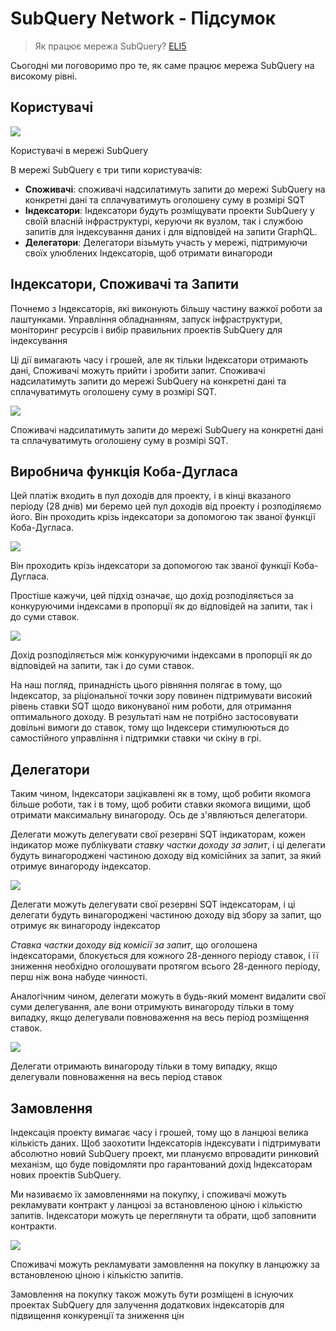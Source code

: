 # SubQuery Network - Підсумок

> Як працює мережа SubQuery? [ELI5](https://www.dictionary.com/e/slang/eli5/#:~:text=ELI5%20stands%20for%20the%20phrase,naive%20understanding%20of%20the%20issue.)

Сьогодні ми поговоримо про те, як саме працює мережа SubQuery на високому рівні.

## Користувачі


![](https://miro.medium.com/max/1400/1*9993cakplwupZC5tbUv3vA.png)

Користувачі в мережі SubQuery

В мережі SubQuery є три типи користувачів:

-   **Споживачі**: споживачі надсилатимуть запити до мережі SubQuery на конкретні дані та сплачуватимуть оголошену суму в розмірі SQT
-   **Індексатори**: Індексатори будуть розміщувати проекти SubQuery у своїй власній інфраструктурі, керуючи як вузлом, так і службою запитів для індексування даних і для відповідей на запити GraphQL.
-   **Делегатори**: Делегатори візьмуть участь у мережі, підтримуючи своїх улюблених Індексаторів, щоб отримати винагороди

## Індексатори, Споживачі та Запити

Почнемо з Індексаторів, які виконують більшу частину важкої роботи за лаштунками. Управління обладнанням, запуск інфраструктури, моніторинг ресурсів і вибір правильних проектів SubQuery для індексування

Ці дії вимагають часу і грошей, але як тільки Індексатори отримають дані, Споживачі можуть прийти і зробити запит. Споживачі надсилатимуть запити до мережі SubQuery на конкретні дані та сплачуватимуть оголошену суму в розмірі SQT.

![](https://miro.medium.com/max/1400/1*dKLkzSc2uXYaPW_IXUxstQ.png)

Споживачі надсилатимуть запити до мережі SubQuery на конкретні дані та сплачуватимуть оголошену суму в розмірі SQT.

## Виробнича функція Коба-Дугласа

Цей платіж входить в пул доходів для проекту, і в кінці вказаного періоду (28 днів) ми беремо цей пул доходів від проекту і розподіляємо його. Він проходить крізь індексатори за допомогою так званої функції Коба-Дугласа.

![](https://miro.medium.com/max/1400/1*E-W7o7cWoclxHb8rXAMdpA.png)

Він проходить крізь індексатори за допомогою так званої функції Коба-Дугласа.

Простіше кажучи, цей підхід означає, що дохід розподіляється за конкуруючими індексами в пропорції як до відповідей на запити, так і до суми ставок.

![](https://miro.medium.com/max/1400/1*VhDu2BGDxd3ob7z9XkoOXA.png)

Дохід розподіляється між конкуруючими індексами в пропорції як до відповідей на запити, так і до суми ставок.

На наш погляд, принадність цього рівняння полягає в тому, що Індексатор, за ріціональної точки зору повинен підтримувати високий рівень ставки SQT щодо виконуваної ним роботи, для отримання оптимального доходу. В результаті нам не потрібно застосовувати довільні вимоги до ставок, тому що Індексери стимулюються до самостійного управління і підтримки ставки чи скіну в грі.

## Делегатори

Таким чином, Індексатори зацікавлені як в тому, щоб робити якомога більше роботи, так і в тому, щоб робити ставки якомога вищими, щоб отримати максимальну винагороду. Ось де з'являються делегатори.

Делегати можуть делегувати свої резервні SQT індикаторам, кожен індикатор може публікувати _ставку частки доходу за запит_, і ці делегати будуть винагороджені частиною доходу від комісійних за запит, за який отримує винагороду індексатор.

![](https://miro.medium.com/max/1400/1*YoN7PV7h3a2nAFN-ODqILg.png)

Делегати можуть делегувати свої резервні SQT індексаторам, і ці делегати будуть винагороджені частиною доходу від збору за запит, що отримує як винагороду індексатор

_Ставка частки доходу від комісії за запит_, що оголошена індексаторами, блокується для кожного 28-денного періоду ставок, і її зниження необхідно оголошувати протягом всього 28-денного періоду, перш ніж вона набуде чинності.

Аналогічним чином, делегати можуть в будь-який момент видалити свої суми делегування, але вони отримують винагороду тільки в тому випадку, якщо делегували повноваження на весь період розміщення ставок.

![](https://miro.medium.com/max/1400/0*we0k4A07pbj86COZ)

Делегати отримають винагороду тільки в тому випадку, якщо делегували повноваження на весь період ставок

## Замовлення

Індексація проекту вимагає часу і грошей, тому що в ланцюзі велика кількість даних. Щоб заохотити Індексаторів індексувати і підтримувати абсолютно новий SubQuery проект, ми плануємо впровадити ринковий механізм, що буде повідомляти про гарантований дохід Індексаторам нових проектів SubQuery.

Ми називаємо їх замовленнями на покупку, і споживачі можуть рекламувати контракт у ланцюзі за встановленою ціною і кількістю запитів. Індексатори можуть це переглянути та обрати, щоб заповнити контракти.

![](https://miro.medium.com/max/1400/1*IPtaZlt24E7h9bKNZWdSCw.png)

Споживачі можуть рекламувати замовлення на покупку в ланцюжку за встановленою ціною і кількістю запитів.

Замовлення на покупку також можуть бути розміщені в існуючих проектах SubQuery для залучення додаткових індексаторів для підвищення конкуренції та зниження цін
